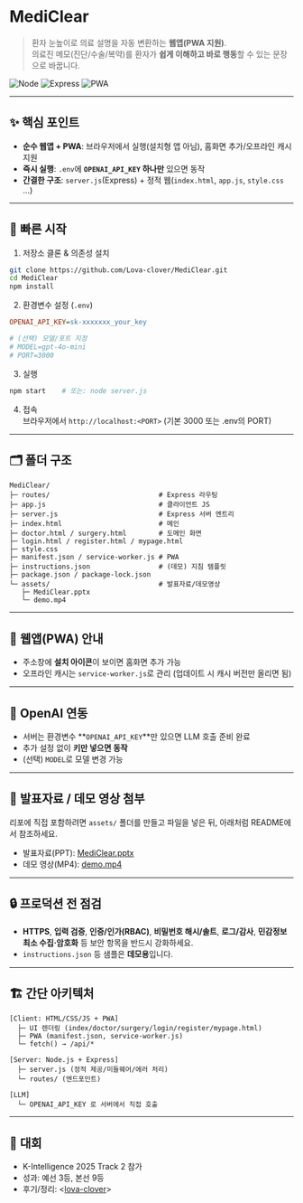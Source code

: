 # MediClear

> 환자 눈높이로 의료 설명을 자동 변환하는 **웹앱(PWA 지원)**.  
> 의료진 메모(진단/수술/복약)를 환자가 **쉽게 이해하고 바로 행동**할 수 있는 문장으로 바꿉니다.

![Node](https://img.shields.io/badge/Node.js-%E2%89%A518.x-339933?logo=node.js&logoColor=white)
![Express](https://img.shields.io/badge/Express-js-black)
![PWA](https://img.shields.io/badge/PWA-yes-5A0FC8)

---

## ✨ 핵심 포인트
- **순수 웹앱 + PWA**: 브라우저에서 실행(설치형 앱 아님), 홈화면 추가/오프라인 캐시 지원  
- **즉시 실행**: `.env`에 **`OPENAI_API_KEY` 하나만** 있으면 동작  
- **간결한 구조**: `server.js`(Express) + 정적 웹(`index.html`, `app.js`, `style.css` …)

---

## 🚀 빠른 시작 

1) 저장소 클론 & 의존성 설치  
```bash
git clone https://github.com/Lova-clover/MediClear.git
cd MediClear
npm install
```

2) 환경변수 설정 (`.env`)  
```ini
OPENAI_API_KEY=sk-xxxxxxx_your_key

# (선택) 모델/포트 지정
# MODEL=gpt-4o-mini
# PORT=3000
```

3) 실행  
```bash
npm start    # 또는: node server.js
```

4) 접속  
브라우저에서 `http://localhost:<PORT>` (기본 3000 또는 .env의 PORT)

---

## 🗂️ 폴더 구조
```
MediClear/
├─ routes/                           # Express 라우팅
├─ app.js                            # 클라이언트 JS
├─ server.js                         # Express 서버 엔트리
├─ index.html                        # 메인
├─ doctor.html / surgery.html        # 도메인 화면
├─ login.html / register.html / mypage.html
├─ style.css
├─ manifest.json / service-worker.js # PWA
├─ instructions.json                 # (데모) 지침 템플릿
├─ package.json / package-lock.json
└─ assets/                           # 발표자료/데모영상 
   ├─ MediClear.pptx
   └─ demo.mp4
```

---

## 📱 웹앱(PWA) 안내
- 주소창에 **설치 아이콘**이 보이면 홈화면 추가 가능  
- 오프라인 캐시는 `service-worker.js`로 관리 (업데이트 시 캐시 버전만 올리면 됨)

---

## 🔌 OpenAI 연동
- 서버는 환경변수 **`OPENAI_API_KEY`**만 있으면 LLM 호출 준비 완료  
- 추가 설정 없이 **키만 넣으면 동작**  
- (선택) `MODEL`로 모델 변경 가능

---

## 📎 발표자료 / 데모 영상 첨부
리포에 직접 포함하려면 `assets/` 폴더를 만들고 파일을 넣은 뒤, 아래처럼 README에서 참조하세요.

- 발표자료(PPT): [MediClear.pptx](assets/MediClear.pptx)
- 데모 영상(MP4): [demo.mp4](assets/demo.mp4)

---

## 🔒 프로덕션 전 점검
- **HTTPS**, **입력 검증**, **인증/인가(RBAC)**, **비밀번호 해시/솔트**, **로그/감사**,  **민감정보 최소 수집·암호화** 등 보안 항목을 반드시 강화하세요.  
- `instructions.json` 등 샘플은 **데모용**입니다.

---

## 🏗️ 간단 아키텍처
```
[Client: HTML/CSS/JS + PWA]
  ├─ UI 렌더링 (index/doctor/surgery/login/register/mypage.html)
  ├─ PWA (manifest.json, service-worker.js)
  └─ fetch() → /api/*

[Server: Node.js + Express]
  ├─ server.js (정적 제공/미들웨어/에러 처리)
  └─ routes/ (엔드포인트)

[LLM]
  └─ OPENAI_API_KEY 로 서버에서 직접 호출
```
---

## 📌 대회 
- K-Intelligence 2025 Track 2 참가  
- 성과: 예선 3등, 본선 9등  
- 후기/정리: <[lova-clover](https://velog.io/@lova-clover/K-intelligence-%ED%95%B4%EC%BB%A4%ED%86%A4-2025-Track-2-GPT-4o-%EA%B8%B0%EB%B0%98-Custom-%EB%AA%A8%EB%8D%B8beta-%EC%98%88%EC%84%A0-%EB%B3%B8%EC%84%A0-%EC%B0%B8%EA%B0%80-%ED%9B%84%EA%B8%B0)>  

